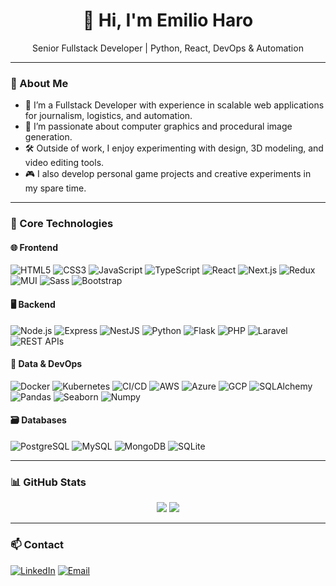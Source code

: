 <h1 align="center">👋 Hi, I'm Emilio Haro</h1>
<p align="center">Senior Fullstack Developer | Python, React, DevOps & Automation</p>

---

### 💼 About Me

- 🔧 I’m a Fullstack Developer with experience in scalable web applications for journalism, logistics, and automation.
- 🎨 I’m passionate about computer graphics and procedural image generation.
- 🛠 Outside of work, I enjoy experimenting with design, 3D modeling, and video editing tools.
- 🎮 I also develop personal game projects and creative experiments in my spare time.

---

### 🧰 Core Technologies

#### 🌐 Frontend
![HTML5](https://img.shields.io/badge/HTML5-E34F26?logo=html5&logoColor=white&style=flat) 
![CSS3](https://img.shields.io/badge/CSS3-1572B6?logo=css3&logoColor=white&style=flat)
![JavaScript](https://img.shields.io/badge/JavaScript-F7DF1E?logo=javascript&logoColor=black&style=flat)
![TypeScript](https://img.shields.io/badge/TypeScript-007ACC?logo=typescript&logoColor=white&style=flat)
![React](https://img.shields.io/badge/React-61DAFB?logo=react&logoColor=black&style=flat)
![Next.js](https://img.shields.io/badge/Next.js-000000?logo=next.js&logoColor=white&style=flat)
![Redux](https://img.shields.io/badge/Redux-593D88?logo=redux&logoColor=white&style=flat)
![MUI](https://img.shields.io/badge/MUI-007FFF?logo=mui&logoColor=white&style=flat)
![Sass](https://img.shields.io/badge/Sass-CC6699?logo=sass&logoColor=white&style=flat)
![Bootstrap](https://img.shields.io/badge/Bootstrap-563D7C?logo=bootstrap&logoColor=white&style=flat)

#### 🖥 Backend
![Node.js](https://img.shields.io/badge/Node.js-43853D?logo=node.js&logoColor=white&style=flat)
![Express](https://img.shields.io/badge/Express.js-404D59?logo=express&logoColor=white&style=flat)
![NestJS](https://img.shields.io/badge/NestJS-E0234E?logo=nestjs&logoColor=white&style=flat)
![Python](https://img.shields.io/badge/Python-3776AB?logo=python&logoColor=white&style=flat)
![Flask](https://img.shields.io/badge/Flask-000000?logo=flask&logoColor=white&style=flat)
![PHP](https://img.shields.io/badge/PHP-777BB4?logo=php&logoColor=white&style=flat)
![Laravel](https://img.shields.io/badge/Laravel-FF2D20?logo=laravel&logoColor=white&style=flat)
![REST APIs](https://img.shields.io/badge/REST-API-blue?style=flat)

#### 🧪 Data & DevOps
![Docker](https://img.shields.io/badge/Docker-2496ED?logo=docker&logoColor=white&style=flat)
![Kubernetes](https://img.shields.io/badge/Kubernetes-326CE5?logo=kubernetes&logoColor=white&style=flat)
![CI/CD](https://img.shields.io/badge/CI/CD-0062A3?logo=azuredevops&logoColor=white&style=flat)
![AWS](https://img.shields.io/badge/AWS-232F3E?logo=amazonaws&logoColor=white&style=flat)
![Azure](https://img.shields.io/badge/Azure-0078D4?logo=microsoftazure&logoColor=white&style=flat)
![GCP](https://img.shields.io/badge/GCP-4285F4?logo=googlecloud&logoColor=white&style=flat)
![SQLAlchemy](https://img.shields.io/badge/SQLAlchemy-CCA344?style=flat)
![Pandas](https://img.shields.io/badge/Pandas-150458?logo=pandas&logoColor=white&style=flat)
![Seaborn](https://img.shields.io/badge/Seaborn-2E3F61?style=flat)
![Numpy](https://img.shields.io/badge/Numpy-013243?logo=numpy&logoColor=white&style=flat)

#### 🗃 Databases
![PostgreSQL](https://img.shields.io/badge/PostgreSQL-336791?logo=postgresql&logoColor=white&style=flat)
![MySQL](https://img.shields.io/badge/MySQL-4479A1?logo=mysql&logoColor=white&style=flat)
![MongoDB](https://img.shields.io/badge/MongoDB-47A248?logo=mongodb&logoColor=white&style=flat)
![SQLite](https://img.shields.io/badge/SQLite-003B57?logo=sqlite&logoColor=white&style=flat)

---

### 📊 GitHub Stats

<p align="center">
  <img src="https://github-readme-stats.vercel.app/api?username=ermsharo&show_icons=true&theme=default&hide_border=true" />
  <img src="https://github-readme-stats.vercel.app/api/top-langs/?username=ermsharo&layout=compact&hide_border=true" />
</p>

---

### 📫 Contact

[![LinkedIn](https://img.shields.io/badge/LinkedIn-0A66C2?logo=linkedin&logoColor=white&style=for-the-badge)](https://www.linkedin.com/in/emilio-haro-294206a0/)
[![Email](https://img.shields.io/badge/Gmail-D14836?logo=gmail&logoColor=white&style=for-the-badge)](mailto:ermsharo@gmail.com)

